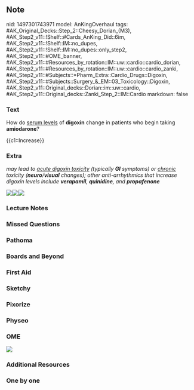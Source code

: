 ## Note
nid: 1497301743971
model: AnKingOverhaul
tags: #AK_Original_Decks::Step_2::Cheesy_Dorian_(M3), #AK_Step2_v11::!Shelf::#Cards_AnKing_Did::6im, #AK_Step2_v11::!Shelf::IM::no_dupes, #AK_Step2_v11::!Shelf::IM::no_dupes::only_step2, #AK_Step2_v11::#OME_banner, #AK_Step2_v11::#Resources_by_rotation::IM::uw::cardio::cardio_dorian, #AK_Step2_v11::#Resources_by_rotation::IM::uw::cardio::cardio_zanki, #AK_Step2_v11::#Subjects::*Pharm_Extra::Cardio_Drugs::Digoxin, #AK_Step2_v11::#Subjects::Surgery_&_EM::03_Toxicology::Digoxin, #AK_Step2_v11::Original_decks::Dorian::im::uw::cardio, #AK_Step2_v11::Original_decks::Zanki_Step_2::IM::Cardio
markdown: false

### Text
How do <u>serum levels</u> of <b>digoxin</b> change in patients who
begin taking <b>amiodarone</b>?
<div>
  {{c1::Increase}}
</div>

### Extra
<i>may lead to <u>acute digoxin toxicity</u> (typically <b>GI</b>
symptoms) or <u>chronic</u> toxicity (<b>neuro</b>/<b>visual</b>
changes); other anti-arrhythmics that increase digoxin levels
include <b>verapamil</b>, <b>quinidine</b>, and
<b>propafenone</b></i>
<div>
  <div>
    <i><img src="dig.png"><img src=
    "paste-424987013939773.jpg"><img src=
    "paste-425279071715900.jpg"></i>
  </div>
</div>

### Lecture Notes


### Missed Questions


### Pathoma


### Boards and Beyond


### First Aid


### Sketchy


### Pixorize


### Physeo


### OME
<div class="ome-widget">
  <a href="https://onlinemeded.org?ref=anki"><img src=
  "_OME_AnkiFlashcards_General_3.png"></a>
</div>

### Additional Resources


### One by one

